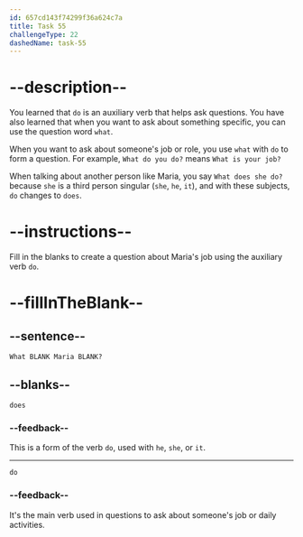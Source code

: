 ```yaml
---
id: 657cd143f74299f36a624c7a
title: Task 55
challengeType: 22
dashedName: task-55
---
```


# --description--

You learned that `do` is an auxiliary verb that helps ask questions. You have also learned that when you want to ask about something specific, you can use the question word `what`. 

When you want to ask about someone's job or role, you use `what` with `do` to form a question. For example, `What do you do?` means `What is your job?`

When talking about another person like Maria, you say `What does she do?` because `she` is a third person singular (`she`, `he`, `it`), and with these subjects, `do` changes to `does`.

# --instructions--

Fill in the blanks to create a question about Maria's job using the auxiliary verb `do`.

# --fillInTheBlank--

## --sentence--

`What BLANK Maria BLANK?`

## --blanks--

`does`

### --feedback--

This is a form of the verb `do`, used with `he`, `she`, or `it`.

---

`do`

### --feedback--

It's the main verb used in questions to ask about someone's job or daily activities.
